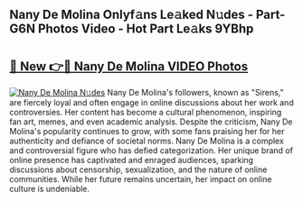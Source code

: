 ## Nany De Molina Onlyf𝚊ns Le𝚊ked N𝚞des - Part-G6N Photos Video - Hot Part Le𝚊ks 9YBhp

# <h2><a href="http://ab71251.deff.icu/?id=Nany+De+Molina">🔗 New 👉🔴 Nany De Molina VIDEO Photos</a></h2>

[![Nany De Molina N𝚞des](https://i.imgur.com/rIISA9y.gif)](http://ab71251.deff.icu/?id=Nany+De+Molina)
Nany De Molina's followers, known as "Sirens," are fiercely loyal and often engage in online discussions about her work and controversies. Her content has become a cultural phenomenon, inspiring fan art, memes, and even academic analysis. Despite the criticism, Nany De Molina's popularity continues to grow, with some fans praising her for her authenticity and defiance of societal norms. Nany De Molina is a complex and controversial figure who has defied categorization. Her unique brand of online presence has captivated and enraged audiences, sparking discussions about censorship, sexualization, and the nature of online communities. While her future remains uncertain, her impact on online culture is undeniable.
